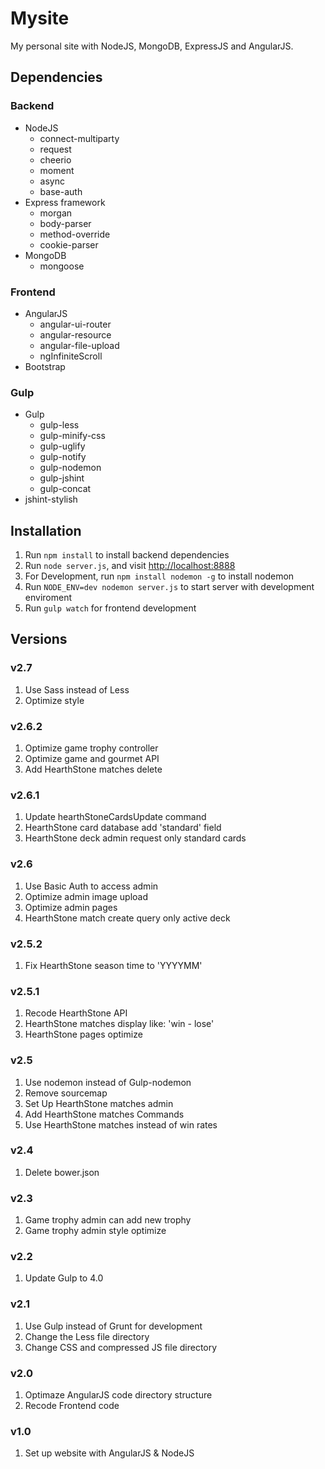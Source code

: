 Mysite
===========
My personal site with NodeJS, MongoDB, ExpressJS and AngularJS.

Dependencies
------------
### Backend
- NodeJS
  - connect-multiparty
  - request
  - cheerio
  - moment
  - async
  - base-auth
- Express framework
  - morgan
  - body-parser
  - method-override
  - cookie-parser
- MongoDB
  - mongoose

### Frontend
- AngularJS
  - angular-ui-router
  - angular-resource
  - angular-file-upload
  - ngInfiniteScroll
- Bootstrap

### Gulp
- Gulp
  - gulp-less
  - gulp-minify-css
  - gulp-uglify
  - gulp-notify
  - gulp-nodemon
  - gulp-jshint
  - gulp-concat
- jshint-stylish


Installation
------------
1. Run `npm install` to install backend dependencies
2. Run `node server.js`, and visit [http://localhost:8888](http://localhost:8888)
3. For Development, run `npm install nodemon -g` to install nodemon
4. Run `NODE_ENV=dev nodemon server.js` to start server with development enviroment
5. Run `gulp watch` for frontend development

Versions
--------
### v2.7
1. Use Sass instead of Less
2. Optimize style

### v2.6.2
1. Optimize game trophy controller
2. Optimize game and gourmet API
3. Add HearthStone matches delete

### v2.6.1
1. Update hearthStoneCardsUpdate command
2. HearthStone card database add 'standard' field
3. HearthStone deck admin request only standard cards

### v2.6
1. Use Basic Auth to access admin
2. Optimize admin image upload
3. Optimize admin pages
4. HearthStone match create query only active deck

### v2.5.2
1. Fix HearthStone season time to 'YYYYMM'

### v2.5.1
1. Recode HearthStone API
2. HearthStone matches display like: 'win - lose'
3. HearthStone pages optimize

### v2.5
1. Use nodemon instead of Gulp-nodemon
2. Remove sourcemap
3. Set Up HearthStone matches admin
4. Add HearthStone matches Commands
5. Use HearthStone matches instead of win rates

### v2.4
1. Delete bower.json

### v2.3
1. Game trophy admin can add new trophy
2. Game trophy admin style optimize

### v2.2
1. Update Gulp to 4.0

### v2.1
1. Use Gulp instead of Grunt for development
2. Change the Less file directory
3. Change CSS and compressed JS file directory

### v2.0
1. Optimaze AngularJS code directory structure
2. Recode Frontend code

### v1.0
1. Set up website with AngularJS & NodeJS